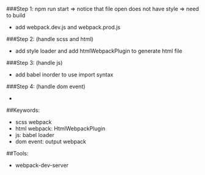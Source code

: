 ###Step 1:
npm run start => notice that file open does not have style => need to build

- add webpack.dev.js and webpack.prod.js

###Step 2:
(handle scss and html)

- add style loader and add htmlWebpackPlugin to generate html file

###Step 3:
(handle js)

- add babel inorder to use import syntax

###Step 4:
(handle dom event)

-

##Keywords:

- scss webpack
- html webpack: HtmlWebpackPlugin
- js: babel loader
- dom event: output webpack

##Tools:

- webpack-dev-server
